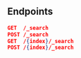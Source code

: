 
<!-- spec_insert_start
api: search
component: endpoints
-->
## Endpoints
```json
GET  /_search
POST /_search
GET  /{index}/_search
POST /{index}/_search
```
<!-- spec_insert_end -->
